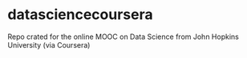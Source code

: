 datasciencecoursera
===================

Repo crated for the online MOOC on Data Science from John Hopkins University (via Coursera)

